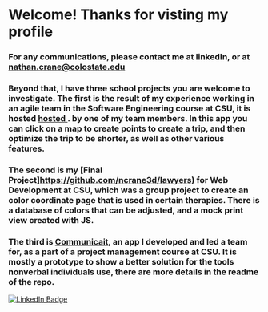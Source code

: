 # Welcome! Thanks for visting my profile
### For any communications, please contact me at linkedIn, or at nathan.crane@colostate.edu
### Beyond that, I have three school projects you are welcome to investigate. The first is the result of my experience working in an agile team in the Software Engineering course at CSU, it is hosted <a href="https://www.linkedin.com/in/nathan-crane-623245290/"> hosted </a>. by one of my team members. In this app you can click on a map to create points to create a trip, and then optimize the trip to be shorter, as well as other various features.
### The second is my [Final Project]https://github.com/ncrane3d/lawyers) for Web Development at CSU, which was a group project to create an color coordinate page that is used in certain therapies. There is a database of colors that can be adjusted, and a mock print view created with JS.
### The third is [Communicait](https://github.com/ncrane3d/CommuniCait-App), an app I developed and led a team for, as a part of a project management course at CSU. It is mostly a prototype to show a better solution for the tools nonverbal individuals use, there are more details in the readme of the repo.

<div id="badges">
  <a href="https://www.linkedin.com/in/nathan-crane-623245290/">
    <img src="https://img.shields.io/badge/LinkedIn-blue?style=for-the-badge&logo=linkedin&logoColor=white" alt="LinkedIn Badge"/>
  </a>
</div>



